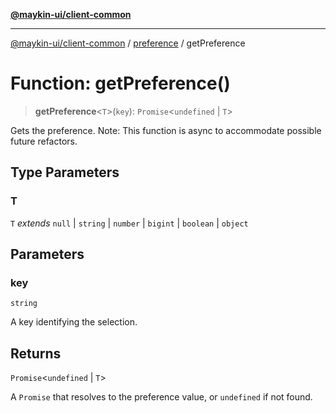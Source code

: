 [**@maykin-ui/client-common**](../../README.md)

***

[@maykin-ui/client-common](../../README.md) / [preference](../README.md) / getPreference

# Function: getPreference()

> **getPreference**\<`T`\>(`key`): `Promise`\<`undefined` \| `T`\>

Gets the preference.
Note: This function is async to accommodate possible future refactors.

## Type Parameters

### T

`T` *extends* `null` \| `string` \| `number` \| `bigint` \| `boolean` \| `object`

## Parameters

### key

`string`

A key identifying the selection.

## Returns

`Promise`\<`undefined` \| `T`\>

A `Promise` that resolves to the preference value, or `undefined` if not found.
